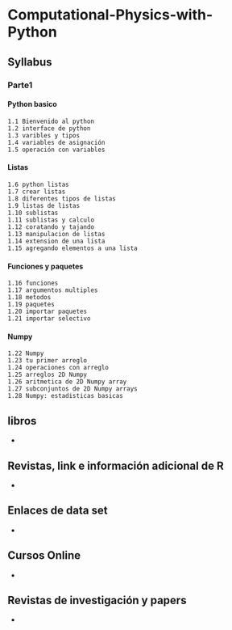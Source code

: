 # Computational-Physics-with-Python

## Syllabus
  ### Parte1
  #### Python basico
    1.1 Bienvenido al python
    1.2 interface de python
    1.3 varibles y tipos
    1.4 variables de asignación
    1.5 operación con variables
  #### Listas
    1.6 python listas
    1.7 crear listas
    1.8 diferentes tipos de listas
    1.9 listas de listas
    1.10 sublistas
    1.11 sublistas y calculo
    1.12 coratando y tajando 
    1.13 manipulacion de listas
    1.14 extension de una lista
    1.15 agregando elementos a una lista
  #### Funciones y paquetes
    1.16 funciones
    1.17 argumentos multiples
    1.18 metodos
    1.19 paquetes
    1.20 importar paquetes
    1.21 importar selectivo
  #### Numpy
    1.22 Numpy
    1.23 tu primer arreglo
    1.24 operaciones con arreglo
    1.25 arreglos 2D Numpy
    1.26 aritmetica de 2D Numpy array
    1.27 subconjuntos de 2D Numpy arrays
    1.28 Numpy: estadisticas basicas
    
## libros
* 

## Revistas, link e información adicional de R
* 

## Enlaces de data set
* 

## Cursos Online
*

## Revistas de investigación y papers
* 
